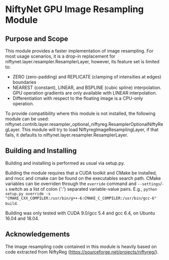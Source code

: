 # NiftyNet GPU Image Resampling Module

## Purpose and Scope

This module provides a faster implementation of image resampling. For most usage scenarios, it is a drop-in replacement for niftynet.layer.resampler.ResamplerLayer, however, its feature set is limited to:

* ZERO (zero-padding) and REPLICATE (clamping of intensities at edges) boundaries
* NEAREST (constant), LINEAR, and BSPLINE (cubic spline) interpolation. GPU operation gradients are only available with LINEAR interpolation.
* Differentiation with respect to the floating image is a CPU-only operation.

To provide compatibility where this module is not installed, the following module can be used: niftynet.contrib.layer.resampler_optional_niftyreg.ResamplerOptionalNiftyRegLayer. This module will try to load NiftyregImageResamplingLayer, if that fails, it defaults to niftynet.layer.resampler.ResamplerLayer.

## Building and Installing

Building and installing is performed as usual via setup.py.

Building the module requires that a CUDA toolkit and CMake be installed, and nvcc and cmake can be found on the executables search path.
CMake variables can be overriden through the `override` command and `--settings`/`-s` switch as a list of colon (':') separated variable-value pairs. E.g., `python setup.py override -s "CMAKE_CXX_COMPILER:/usr/bin/g++-6:CMAKE_C_COMPILER:/usr/bin/gcc-6" build`.

Building was only tested with CUDA 9.0/gcc 5.4 and gcc 6.4, on Ubuntu 16.04 and 18.04.

## Acknowledgements

The image resampling code contained in this module is heavily based on code extracted from NiftyReg (https://sourceforge.net/projects/niftyreg/).

